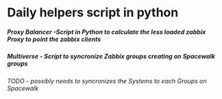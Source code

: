 # Daily helpers script in python
##### Proxy Balancer -Script in Python to calculate the less loaded zabbix Proxy to point the zabbix clients
##### Multiverse - Script to syncronize Zabbix groups creating on Spacewalk groups 
###### TODO - possibly needs to syncronizes the Systems to each Groups on Spacewalk
